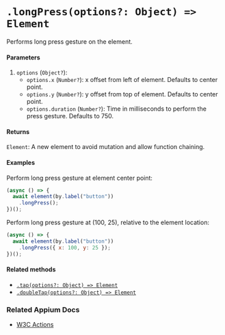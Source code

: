 # `.longPress(options?: Object) => Element`

Performs long press gesture on the element.

#### Parameters

1. `options` (`Object?`):
    - `options.x` (`Number?`): x offset from left of element. Defaults to center point.
    - `options.y` (`Number?`): y offset from top of element. Defaults to center point.
    - `options.duration` (`Number?`): Time in milliseconds to perform the press gesture. Defaults to 750.

#### Returns

`Element`: A new element to avoid mutation and allow function chaining.

#### Examples

Perform long press gesture at element center point:

```javascript
(async () => {
  await element(by.label("button"))
    .longPress();
})();
```

Perform long press gesture at (100, 25), relative to the element location:

```javascript
(async () => {
  await element(by.label("button"))
    .longPress({ x: 100, y: 25 });
})();
```

#### Related methods

- [`.tap(options?: Object) => Element`](./tap.md)
- [`.doubleTap(options?: Object) => Element`](./doubleTap.md)

### Related Appium Docs

- [W3C Actions](http://appium.io/docs/en/commands/interactions/actions/)